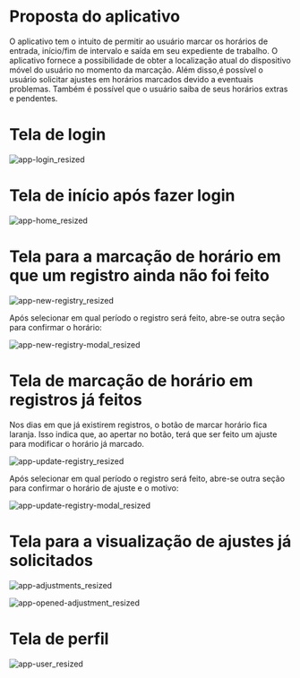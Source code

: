 # Proposta do aplicativo
 O aplicativo tem o intuito de permitir ao usuário marcar os horários de entrada, início/fim de intervalo e saída em seu expediente de trabalho. O aplicativo fornece a possibilidade de obter a localização atual do dispositivo móvel do usuário no momento da marcação.
Além disso,é possível o usuário solicitar ajustes em horários marcados devido a eventuais problemas. Também é possível que o usuário saiba de seus horários extras e pendentes.

# Tela de login
![app-login_resized](https://github.com/alefebspp/control-project/assets/106111153/cc721148-bc97-49cf-991c-f932f23159cf)

# Tela de início após fazer login
![app-home_resized](https://github.com/alefebspp/control-project/assets/106111153/4eb6759b-c1fb-45de-b846-e03dc2cd5bb5)

# Tela para a marcação de horário em que um registro ainda não foi feito
![app-new-registry_resized](https://github.com/alefebspp/control-project/assets/106111153/e152302b-1deb-48ab-b832-d354814fbd3a)

Após selecionar em qual período o registro será feito, abre-se outra seção para confirmar o horário:

![app-new-registry-modal_resized](https://github.com/alefebspp/control-project/assets/106111153/8cb923c4-034d-406d-97e0-b098878d2dd1)

# Tela de marcação de horário em registros já feitos
Nos dias em que já existirem registros, o botão de marcar horário fica laranja. Isso indica que, ao apertar no botão, terá que ser feito um ajuste para modificar o horário já marcado.

![app-update-registry_resized](https://github.com/alefebspp/control-project/assets/106111153/7055f192-5bbb-4334-b4ba-e44011a772b7)

Após selecionar em qual período o registro será feito, abre-se outra seção para confirmar o horário de ajuste e o motivo:

![app-update-registry-modal_resized](https://github.com/alefebspp/control-project/assets/106111153/da1bcd96-a7e3-4f4e-ab66-760e0f71a575)

# Tela para a visualização de ajustes já solicitados
![app-adjustments_resized](https://github.com/alefebspp/control-project/assets/106111153/4504f896-22d2-4965-ab30-c7869698d864)

![app-opened-adjustment_resized](https://github.com/alefebspp/control-project/assets/106111153/55cb712f-f8d0-4c08-913d-c2db15c377ec)

# Tela de perfil
![app-user_resized](https://github.com/alefebspp/control-project/assets/106111153/f1a36252-4016-4f1f-9051-e3fe8f781def)
